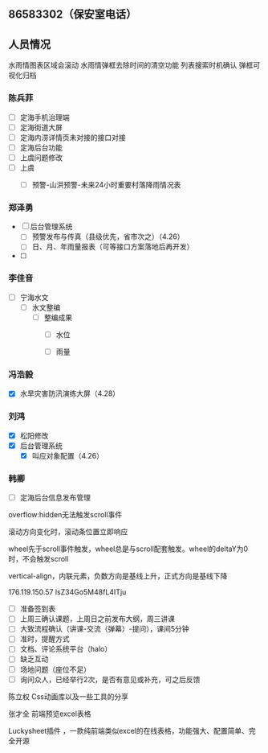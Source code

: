 
## 86583302（保安室电话）

## 人员情况

水雨情图表区域会滚动
水雨情弹框去除时间的清空功能
列表搜索时机确认
弹框可视化归档


### 陈兵菲

- [ ] 定海手机治理端
- [ ] 定海街道大屏
- [ ] 定海内涝详情页未对接的接口对接
- [ ] 定海后台功能
- [ ] 上虞问题修改
- [ ] 上虞
	- [ ] 预警-山洪预警-未来24小时重要村落降雨情况表


### 郑泽勇

- [ ] 后台管理系统
	- [ ] 预警发布与传真（县级优先，省市次之）（4.26）
	- [ ] 日、月、年雨量报表（可等接口方案落地后再开发）
- [ ] 


### 李佳音

- [ ] 宁海水文
	- [ ] 水文整编
		- [ ] 整编成果
			- [ ] 水位
			- [ ] 雨量


### 冯浩毅

- [x] 水旱灾害防汛演练大屏（4.28）

### 刘鸿

- [x] 松阳修改
- [x]  后台管理系统
	- [x] 叫应对象配置（4.26）

### 韩卿

- [ ] 定海后台信息发布管理




overflow:hidden无法触发scroll事件

滚动方向变化时，滚动条位置立即响应

wheel先于scroll事件触发，wheel总是与scroll配套触发。wheel的deltaY为0时，不会触发scroll


vertical-align，内联元素，负数方向是基线上升，正式方向是基线下降

176.119.150.57
lsZ34Go5M48fL4ITju




- [ ] 准备签到表
- [ ] 上周三确认课题，上周日之前发布大纲，周三讲课
- [ ] 大致流程确认（讲课-交流（弹幕）-提问），课间5分钟
- [ ] 准时，提醒方式
- [ ] 文档、评论系统平台（halo）
- [ ] 缺乏互动
- [ ] 场地问题（座位不足）
- [ ] 询问众人，已经举行2次，是否有意见或补充，可之后反馈

陈立权
Css动画库以及一些工具的分享

张才全
前端预览excel表格

Luckysheet插件 ，一款纯前端类似excel的在线表格，功能强大、配置简单、完全开源